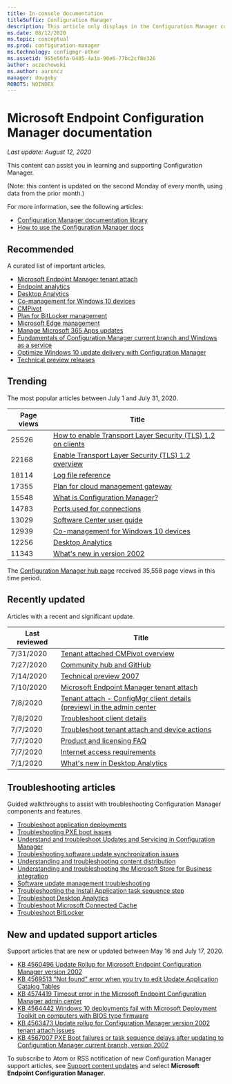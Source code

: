 ```yaml
---
title: In-console documentation
titleSuffix: Configuration Manager
description: This article only displays in the Configuration Manager console.
ms.date: 08/12/2020
ms.topic: conceptual
ms.prod: configuration-manager
ms.technology: configmgr-other
ms.assetid: 955e56fa-6485-4a1a-90e6-77bc2cf8e326
author: aczechowski
ms.author: aaroncz
manager: dougeby
ROBOTS: NOINDEX
---
```


<!-- 
- Feature 1357546
- This page displays in-console, under the Community workspace, Documentation node. 
- Don't use any relative links; must be full https://docs.microsoft.com and language neutral
- Process: https://microsoft.sharepoint.com/teams/ConfigMgr/Documents/ContentPub/Data%20collection%20process%20for%20Feature%201357546%20In-console%20documentation.docx?web=1
-->

# Microsoft Endpoint Configuration Manager documentation

*Last update: August 12, 2020*

This content can assist you in learning and supporting Configuration Manager.

(Note: this content is updated on the second Monday of every month, using data from the prior month.)

For more information, see the following articles:

- [Configuration Manager documentation library](../../index.yml)  
- [How to use the Configuration Manager docs](../understand/use-docs.md)

## Recommended

A curated list of important articles.

- [Microsoft Endpoint Manager tenant attach](../../tenant-attach/index.yml)
- [Endpoint analytics](../../../analytics/index.yml)
- [Desktop Analytics](../../desktop-analytics/index.yml)
- [Co-management for Windows 10 devices](../../comanage/index.yml)  
- [CMPivot](../servers/manage/cmpivot.md)  
- [Plan for BitLocker management](../../protect/plan-design/bitlocker-management.md)  
- [Microsoft Edge management](../../apps/deploy-use/deploy-edge.md)  
- [Manage Microsoft 365 Apps updates](../../sum/deploy-use/manage-office-365-proplus-updates.md)  
- [Fundamentals of Configuration Manager current branch and Windows as a service](../understand/configuration-manager-and-windows-as-service.md)
- [Optimize Windows 10 update delivery with Configuration Manager](../../sum/deploy-use/optimize-windows-10-update-delivery.md)
- [Technical preview releases](../get-started/technical-preview.md)

## Trending

The most popular articles between July 1 and July 31, 2020.

| Page views | Title |
|------------|-------|
| 25526 | [How to enable Transport Layer Security (TLS) 1.2 on clients](../plan-design/security/enable-tls-1-2-client.md) |
| 22168 | [Enable Transport Layer Security (TLS) 1.2 overview](../plan-design/security/enable-tls-1-2.md) |
| 18114 | [Log file reference](../plan-design/hierarchy/log-files.md) |
| 17355 | [Plan for cloud management gateway](../clients/manage/cmg/plan-cloud-management-gateway.md) |
| 15548 | [What is Configuration Manager?](../understand/introduction.md) |
| 14783 | [Ports used for connections](../plan-design/hierarchy/ports.md) |
| 13029 | [Software Center user guide](../understand/software-center.md) |
| 12939 | [Co-management for Windows 10 devices](../../comanage/overview.md) |
| 12256 | [Desktop Analytics](../../desktop-analytics/overview.md) |
| 11343 | [What's new in version 2002](../plan-design/changes/whats-new-in-version-2002.md) |

The [Configuration Manager hub page](../../index.yml) received 35,558 page views in this time period.

## Recently updated

Articles with a recent and significant update.

| Last reviewed | Title |
|---------------|-------|
| 7/31/2020 | [Tenant attached CMPivot overview](../../tenant-attach/cmpivot-overview-attached.md) |
| 7/27/2020 | [Community hub and GitHub](../servers/manage/community-hub.md) |
| 7/14/2020 | [Technical preview 2007](../get-started/2020/technical-preview-2007.md) |
| 7/10/2020 | [Microsoft Endpoint Manager tenant attach](../../tenant-attach/device-sync-actions.md) |
| 7/8/2020 | [Tenant attach - ConfigMgr client details (preview) in the admin center](../../tenant-attach/client-details.md) |
| 7/8/2020 | [Troubleshoot client details](../../tenant-attach/troubleshoot-client-details.md) |
| 7/7/2020 | [Troubleshoot tenant attach and device actions](../../tenant-attach/troubleshoot.md) |
| 7/7/2020 | [Product and licensing FAQ](../understand/product-and-licensing-faq.md) |
| 7/7/2020 | [Internet access requirements](../plan-design/network/internet-endpoints.md) |
| 7/1/2020 | [What's new in Desktop Analytics](../../desktop-analytics/whats-new.md) |

## Troubleshooting articles

Guided walkthroughs to assist with troubleshooting Configuration Manager components and features.

- [Troubleshoot application deployments](../../apps/understand/app-deployment-technical-reference.md)
- [Troubleshooting PXE boot issues](https://support.microsoft.com/help/4468612)
- [Understand and troubleshoot Updates and Servicing in Configuration Manager](https://support.microsoft.com/help/4490424)
- [Troubleshooting software update synchronization issues](https://support.microsoft.com/help/10059)
- [Understanding and troubleshooting content distribution](https://support.microsoft.com/help/4482728)
- [Understanding and troubleshooting the Microsoft Store for Business integration](../../apps/deploy-use/troubleshoot-microsoft-store-for-business-integration.md)
- [Software update management troubleshooting](https://support.microsoft.com/help/10680)
- [Troubleshooting the Install Application task sequence step](https://support.microsoft.com/help/18408/)
- [Troubleshoot Desktop Analytics](../../desktop-analytics/troubleshooting.md)
- [Troubleshoot Microsoft Connected Cache](../servers/deploy/configure/troubleshoot-microsoft-connected-cache.md)
- [Troubleshoot BitLocker](../../protect/tech-ref/bitlocker/troubleshoot.md)

## New and updated support articles

Support articles that are new or updated between May 16 and July 17, 2020.

- [KB 4560496 Update Rollup for Microsoft Endpoint Configuration Manager version 2002](https://support.microsoft.com/help/4560496)
- [KB 4569513 "Not found" error when you try to edit Update Application Catalog Tables](https://support.microsoft.com/help/4569513)
- [KB 4574419 Timeout error in the Microsoft Endpoint Configuration Manager admin center](https://support.microsoft.com/help/4574416)
- [KB 4564442 Windows 10 deployments fail with Microsoft Deployment Toolkit on computers with BIOS type firmware](https://support.microsoft.com/help/4564442)
- [KB 4563473 Update rollup for Configuration Manager version 2002 tenant attach issues](https://support.microsoft.com/help/4563473)
- [KB 4567007 PXE Boot failures or task sequence delays after updating to Configuration Manager current branch, version 2002](https://support.microsoft.com/help/4567007)

To subscribe to Atom or RSS notification of new Configuration Manager support articles, see [Support content updates](https://support.microsoft.com/help/4089498/) and select **Microsoft Endpoint Configuration Manager**.